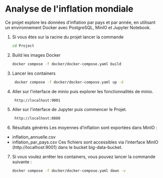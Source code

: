 # Analyse de l'inflation mondiale

Ce projet explore les données d’inflation par pays et par année, en utilisant un environnement Docker avec PostgreSQL, MinIO et Jupyter Notebook.

1. Si vous êtes sur la racine du projet lancer la commande
   ```bash
   cd Project
   ```
   
2. Build les images Docker
   ```bash
   docker compose -f docker/docker-compose.yaml build
   ```
   
3. Lancer les containers
   ```bash
    docker compose -f docker/docker-compose.yaml up -d
    ```
4. Aller sur l'interface de minio puis explorer les fonctionnalités de minio.
   ```bash
    http://localhost:9001
    ```
5. Aller sur l'interface de Jupyter puis commencer le Projet.
   ```bash
    http://localhost:8888
    ```
6. Résultats générés
Les moyennes d’inflation sont exportées dans MinIO :
- inflation_annuelle.csv
- inflation_par_pays.csv
Ces fichiers sont accessibles via l’interface MinIO (http://localhost:9001) dans le bucket big-data-bucket.

7. Si vous voulez arrêter les containers, vous pouvez lancer la commande suivante :
   ```bash
   docker compose -f docker/docker-compose.yaml down -v
   ```
